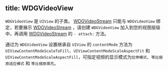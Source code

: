 title: WDGVideoView
---

`WDGVideoView` 是 `UIView` 的子类。
[WDGVideoStream](../Classes/WDGVideoStream.html) 只能与 `WDGVideoView` 绑定，若要展示 [WDGVideoStream](../Classes/WDGVideoStream.html) ，请创建 `WDGVideoView` 加入到您的视图层级中，再调用 [WDGVideoStream](../Classes/WDGVideoStream.html) 的 `- attach:` 方法。

通过为 `WDGVideoView` 设置继承自 `UIView` 的 `contentMode` 方法为 `UIViewContentModeScaleToFill`、`UIViewContentModeScaleAspectFit` 和 `UIViewContentModeScaleAspectFill`，可指定视频的显示模式为`拉伸模式`、`等比缩放适应模式` 和 `等比缩放填充`。

